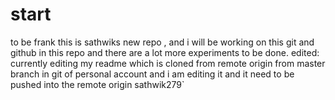 # start
to be frank this is sathwiks new repo , and i will be working on this git and github in this repo and there are a lot more experiments to be done.
edited: currently editing my readme which is cloned from remote origin from master branch in git of personal account and i am editing it and it need to be  pushed  into the remote origin sathwik279`
